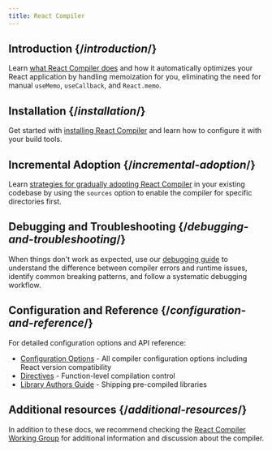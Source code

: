 ```yaml
---
title: React Compiler
---
```


## Introduction {/*introduction*/}

Learn [what React Compiler does](/learn/react-compiler/introduction) and how it automatically optimizes your React application by handling memoization for you, eliminating the need for manual `useMemo`, `useCallback`, and `React.memo`.

## Installation {/*installation*/}

Get started with [installing React Compiler](/learn/react-compiler/installation) and learn how to configure it with your build tools.


## Incremental Adoption {/*incremental-adoption*/}

Learn [strategies for gradually adopting React Compiler](/learn/react-compiler/incremental-adoption) in your existing codebase by using the `sources` option to enable the compiler for specific directories first.

## Debugging and Troubleshooting {/*debugging-and-troubleshooting*/}

When things don't work as expected, use our [debugging guide](/learn/react-compiler/debugging) to understand the difference between compiler errors and runtime issues, identify common breaking patterns, and follow a systematic debugging workflow.


## Configuration and Reference {/*configuration-and-reference*/}

For detailed configuration options and API reference:

- [Configuration Options](/reference/react-compiler/configuration) - All compiler configuration options including React version compatibility
- [Directives](/reference/react-compiler/directives) - Function-level compilation control
- [Library Authors Guide](/reference/react-compiler/compiling-libraries) - Shipping pre-compiled libraries

## Additional resources {/*additional-resources*/}

In addition to these docs, we recommend checking the [React Compiler Working Group](https://github.com/reactwg/react-compiler) for additional information and discussion about the compiler.

